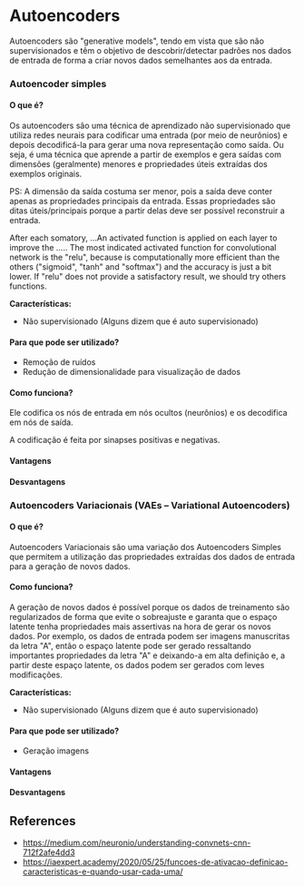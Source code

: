 # Autoencoders

Autoencoders são "generative models", tendo em vista que são não supervisionados e têm o objetivo de descobrir/detectar padrões nos dados de entrada de forma a criar novos dados semelhantes aos da entrada.

### Autoencoder simples

#### O que é?
Os autoencoders são uma técnica de aprendizado não supervisionado que utiliza redes neurais para codificar uma entrada (por meio de neurônios) e depois decodificá-la para gerar uma nova representação como saída. Ou seja, é uma técnica que aprende a partir de exemplos e gera saídas com dimensões (geralmente) menores e propriedades úteis extraídas dos exemplos originais.

PS: A dimensão da saída costuma ser menor, pois a saída deve conter apenas as propriedades principais da entrada. Essas propriedades são ditas úteis/principais porque a partir delas deve ser possível reconstruir a entrada.

After each somatory, ...An activated function is applied on each layer to improve the ..... The most indicated activated function for convolutional network is the "relu", because is computationally more efficient than the others ("sigmoid", "tanh" and "softmax") and the accuracy is just a bit lower. If "relu" does not provide a satisfactory result, we should try others functions.

**Características:**
- Não supervisionado (Alguns dizem que é auto supervisionado) 

#### Para que pode ser utilizado?
- Remoção de ruídos
- Redução de dimensionalidade para visualização de dados

#### Como funciona?
Ele codifica os nós de entrada em nós ocultos (neurônios) e os decodifica em nós de saída.

A codificação é feita por sinapses positivas e negativas.

#### Vantagens

#### Desvantagens

### Autoencoders Variacionais (VAEs – Variational Autoencoders)

#### O que é?
Autoencoders Variacionais são uma variação dos Autoencoders Simples que permitem a utilização das propriedades extraídas dos dados de entrada para a geração de novos dados. 

#### Como funciona?
A geração de novos dados é possível porque os dados de treinamento são regularizados de forma que evite o sobreajuste e garanta que o espaço latente tenha propriedades mais assertivas na hora de gerar os novos dados. Por exemplo, os dados de entrada podem ser imagens manuscritas da letra "A", então o espaço latente pode ser gerado ressaltando importantes propriedades da letra "A" e deixando-a em alta definição e, a partir deste espaço latente, os dados podem ser gerados com leves modificações.

**Características:**
- Não supervisionado (Alguns dizem que é auto supervisionado) 

#### Para que pode ser utilizado?
- Geração imagens

#### Vantagens

#### Desvantagens

## References
- https://medium.com/neuronio/understanding-convnets-cnn-712f2afe4dd3
- https://iaexpert.academy/2020/05/25/funcoes-de-ativacao-definicao-caracteristicas-e-quando-usar-cada-uma/
